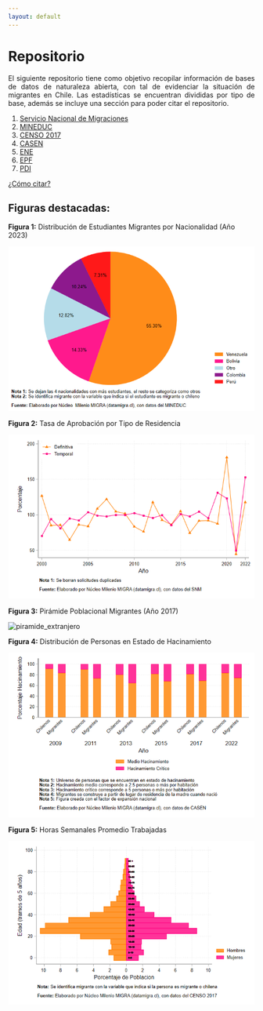 ```yaml
---
layout: default
---
```

# Repositorio
<div style="text-align: justify;">
El siguiente repositorio tiene como objetivo recopilar información de bases de datos de naturaleza abierta, con tal de evidenciar la situación de migrantes en Chile. Las estadísticas se encuentran divididas por tipo de base, además se incluye una sección para poder citar el repositorio.
</div>

1. [Servicio Nacional de Migraciones](./SNM.MD)
2. [MINEDUC](./MINEDUC.MD)
3. [CENSO 2017](./CENSO.MD)
4. [CASEN](./CASEN.MD)
5. [ENE](./ENE.MD)
6. [EPF](./EPF.md)
7. [PDI](./PDI.MD)

[¿Cómo citar?](./citation.MD)

## Figuras destacadas:

**Figura 1:** Distribución de Estudiantes Migrantes por Nacionalidad (Año 2023)

![image](https://github.com/NucleoMIGRA/migra/blob/main/assets/img/figura_1.png?raw=true)


**Figura 2:** Tasa de Aprobación por Tipo de Residencia

![image](https://github.com/NucleoMIGRA/migra/blob/main/assets/img/figura_2.png?raw=true)

**Figura 3:** Pirámide Poblacional Migrantes (Año 2017)

![piramide_extranjero](https://github.com/NucleoMIGRA/migra/blob/main/assets/img/figura_3.png?raw=true)

**Figura 4:** Distribución de Personas en Estado de Hacinamiento

![fig_3](https://github.com/NucleoMIGRA/migra/blob/main/assets/img/figura_4.png?raw=true)

**Figura 5:** Horas Semanales Promedio Trabajadas

![image](https://github.com/NucleoMIGRA/migra/blob/main/assets/img/piramide_extranjero.png?raw=true)





































